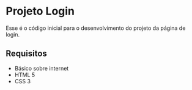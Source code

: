 # Projeto Login

Esse é o código inicial para o desenvolvimento do projeto da página de login.

## Requisitos

- Básico sobre internet
- HTML 5
- CSS 3

